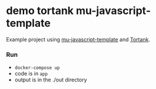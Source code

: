 # demo tortank mu-javascript-template

Example project using [mu-javascript-template](https://github.com/mu-semtech/mu-javascript-template) and
[Tortank](https://github.com/nbittich/tortank-js).

### Run

- `docker-compose up`
- code is in `app`
- output is in the ./out directory

